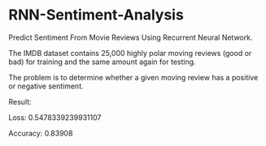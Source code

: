 # RNN-Sentiment-Analysis
Predict Sentiment From Movie Reviews Using Recurrent Neural Network.

The IMDB dataset contains 25,000 highly polar moving reviews (good or bad) for training and the same amount again for testing. 

The problem is to determine whether a given moving review has a positive or negative sentiment.


Result:

Loss:  0.5478339239931107

Accuracy:  0.83908
